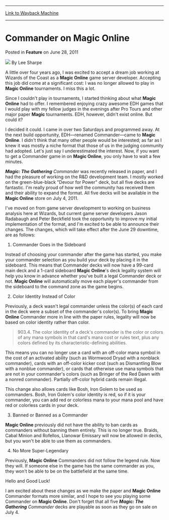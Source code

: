 
---
[Link to Wayback Machine](https://web.archive.org/web/20151121065608/http://magic.wizards.com/en/articles/archive/feature/commander-magic-online-2011-06-28)

[_metadata_:author]:- "Lee Sharpe"
[_metadata_:description]:- "A little over four years ago, I was excited to accept a dream job working at Wizards of the Coast as a Magic Online game server developer. Accepting this job did come at a significant cost: I was no longer allowed to play in Magic Online tournaments. I miss this a lot."
[_metadata_:generator]:- "Drupal 7 (http://drupal.org)"
[_metadata_:publish_date]:- "2011-06-28"
[_metadata_:title]:- "Commander on Magic Online"
[_metadata_:wayback_capture_timestamp]:- "2015-11-21 06:56:08+00:00"
[_metadata_:wayback_raw_url]:- "https://web.archive.org/web/20151121065608id_/http://magic.wizards.com/en/articles/archive/feature/commander-magic-online-2011-06-28"
[_metadata_:wayback_url]:- "http://magic.wizards.com/en/articles/archive/feature/commander-magic-online-2011-06-28"
---


Commander on **Magic Online**
=============================



 Posted in **Feature**
 on June 28, 2011 






![](https://media.magic.wizards.com/styles/auth_small/public/images/person/lee_author_image_0.jpeg)
By Lee Sharpe











A little over four years ago, I was excited to accept a dream job working at Wizards of the Coast as a **Magic Online** game server developer. Accepting this job did come at a significant cost: I was no longer allowed to play in **Magic Online** tournaments. I miss this a lot.

Since I couldn't play in tournaments, I started thinking about what **Magic Online** had to offer. I remembered enjoying crazy awesome EDH games that I would play with my fellow judges in the evenings after Pro Tours and other major paper **Magic** tournaments. EDH, however, didn't exist online. But could it?

I decided it could. I came in over two Saturdays and programmed away. At the next build opportunity, EDH—renamed Commander—came to **Magic Online**. I didn't think that many other people would be interested; as far as I knew it was mostly a niche format that those of us in the judging community had adopted. Let's just say I underestimated the interest. Now, if you want to get a Commander game in on **Magic Online**, you only have to wait a few minutes. 

***Magic: The Gathering** Commander* was recently released in paper, and I had the pleasure of working on the R&D development team. I mostly worked on the green-blue-black "Devour for Power" deck, but all five decks are fantastic. I'm really proud of how well the community has received them and their ability to expand the format. All five decks will be available in the **Magic Online** store on July 4, 2011. 

I've moved on from game server development to working on business analysis here at Wizards, but current game server developers Jason Radabaugh and Peter Beckfield took the opportunity to improve my initial implementation of the format, and I'm excited to be able to announce their changes. The changes, which will take effect after the June 29 downtime, are as follows: 

1. Commander Goes in the Sideboard

Instead of choosing your commander after the game has started, you make your commander selection as you build your deck by placing it in the sideboard. This means that Commander decks will now have a 99-card main deck and a 1-card sideboard **Magic Online**'s deck legality system will help you know in advance whether you've built a legal Commander deck or not. **Magic Online** will automatically move each player's commander from the sideboard to the command zone as the game begins. 

2. Color Identity Instead of Color

Previously, a deck wasn't legal commander unless the color(s) of each card in the deck were a subset of the commander's color(s). To bring **Magic Online** Commander more in line with the paper rules, legality will now be based on color identity rather than color. 


> 903.4. The color identity of a deck's commander is the color or colors of any mana symbols in that card's mana cost or rules text, plus any colors defined by its characteristic-defining abilities.

This means you can no longer use a card with an off-color mana symbol in the cost of an activated ability (such as Wormwood Dryad with a nonblack commander), cards with an off-color kicker cost (such as Dismantling Blow with a nonblue commander), or cards that otherwise use mana symbols that are not in your commander's colors (such as Bringer of the Red Dawn with a nonred commander). Partially off-color hybrid cards remain illegal. 

This change also allows cards like Bosh, Iron Golem to be used as commanders. Bosh, Iron Golem's color identity is red, so if it is your commander, you can add red or colorless mana to your mana pool and have red or colorless cards in your deck. 

3. Banned or Banned as a Commander

**Magic Online** previously did not have the ability to ban cards as commanders without banning them entirely. This is no longer true. Braids, Cabal Minion and Rofellos, Llanowar Emissary will now be allowed in decks, but you won't be able to use them as commanders. 

4. No More Super-Legendary

Previously, **Magic Online** Commanders did not follow the legend rule. Now they will. If someone else in the game has the same commander as you, they won't be able to be on the battlefield at the same time. 

Hello and Good Luck! 

I am excited about these changes as we make the paper and **Magic Online** Commander formats more similar, and I hope to see you playing some Commander on **Magic Online**. Don't forget that all five ***Magic: The Gathering** Commander* decks are playable as soon as they go on sale on July 4.







